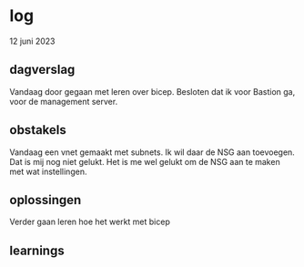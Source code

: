 # log  
12 juni 2023

## dagverslag  
Vandaag door gegaan met leren over bicep. Besloten dat ik voor Bastion ga, voor de management server. 

## obstakels  
Vandaag een vnet gemaakt met subnets. Ik wil daar de NSG aan toevoegen. Dat is mij nog niet gelukt. Het is me wel gelukt om de NSG aan te maken met wat instellingen. 

## oplossingen
Verder gaan leren hoe het werkt met bicep
## learnings
  